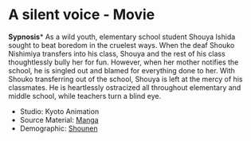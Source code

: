 # A silent voice - Movie

**Sypnosis***
As a wild youth, elementary school student Shouya Ishida sought to beat boredom in the cruelest ways. When the deaf Shouko Nishimiya transfers into his class, Shouya and the rest of his class thoughtlessly bully her for fun. However, when her mother notifies the school, he is singled out and blamed for everything done to her. With Shouko transferring out of the school, Shouya is left at the mercy of his classmates. He is heartlessly ostracized all throughout elementary and middle school, while teachers turn a blind eye.

- Studio: Kyoto Animation
- Source Material: [Manga](https://en.wikipedia.org/wiki/Manga)
- Demographic: [Shounen](https://en.wikipedia.org/wiki/Sh%C5%8Dnen_manga)

